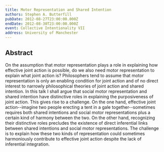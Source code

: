 ```yaml
---
title: Motor Representation and Shared Intention
authors: Stephen A. Butterfill
pubDate: 2012-08-27T23:00:00.000Z
endDate: 2012-08-30T23:00:00.000Z
event: Collective Intentionality VII
address: University of Manchester
---
```


## Abstract

On the assumption that motor representation plays a role in explaining how effective joint action is possible, do we also need motor representation to explain what joint action is? Philosophers tend to assume that motor representation is only an enabling condition for joint action and of no direct interest to narrowly philosophical theories of joint action and shared intention. In this talk I shall argue that social motor representation and shared intention have distinctive roles in explaining the purposiveness of joint action. This gives rise to a challenge. On the one hand, effective joint action--imagine two people erecting a tent in a gale together--sometimes requires both shared intentions and social motor representations plus a certain kind of harmony between the two. On the other hand, recognizing their distinctive roles precludes the existence of direct inferential links between shared intentions and social motor representations. The challenge is to explain how these two kinds of representation could sometimes harmoniously contribute to effective joint action despite the lack of inferential integration.

